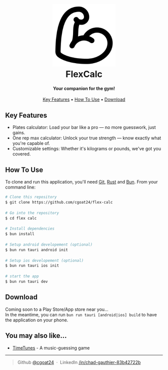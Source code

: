
<h1 align="center">
  <br>
  <a href="https://www.github.com/cgoat24/flex-calc"><img src="static/icons/flex-calc.png" alt="Markdownify" width="200"></a>
  <br>
  FlexCalc
  <br>
</h1>

<h4 align="center">Your companion for the gym!</h4>

<p align="center">
  <a href="#key-features">Key Features</a> •
  <a href="#how-to-use">How To Use</a> •
  <a href="#download">Download</a>
</p>

## Key Features

* Plates calculator: Load your bar like a pro — no more guesswork, just gains.
* One rep max calculator: Unlock your true strength — know exactly what you're capable of.
* Customizable settings: Whether it's kilograms or pounds, we've got you covered.

## How To Use

To clone and run this application, you'll need [Git](https://git-scm.com), [Rust](https://www.rust-lang.org/learn/get-started) and [Bun](https://www.bun.sh/). From your command line:

```bash
# Clone this repository
$ git clone https://github.com/cgoat24/flex-calc

# Go into the repository
$ cd flex calc

# Install dependencies
$ bun install

# Setup android developement (optional)
$ bun run tauri android init

# Setup ios developement (optional)
$ bun run tauri ios init

# start the app
$ bun run tauri dev
```

## Download
 Coming soon to a Play Store/App store near you...<br>
In the meantime, you can run `bun run tauri [android|ios] build` to have the application on your phone.

## You may also like...

- [TimeTunes](https://github.com/cgoat24/timetunes) - A music-guessing game

---

> Github [@cgoat24](https://github.com/cgoat24) &nbsp;&middot;&nbsp;
> LinkedIn [/in/chad-gauthier-83b42722b](https://www.linkedin.com/in/chad-gauthier-83b42722b)

